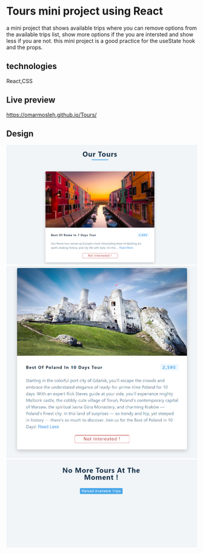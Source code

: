 # Tours mini project using React 
a mini project that shows available trips where you can remove options from the available trips list, show more options if the you are intersted and show less if you are not.
this mini project is a good practice for the useState hook and the props.

## technologies
React,CSS
## Live preview
https://omarmosleh.github.io/Tours/ 
## Design


![Design preview for the laptop](./screenshots/screenshotOne.jpeg.png)
![Design preview for the laptop](./screenshots/screenshotsTwo.jpeg.png)
![Design preview for the laptop](./screenshots/screenshotThree.jpeg.png)
